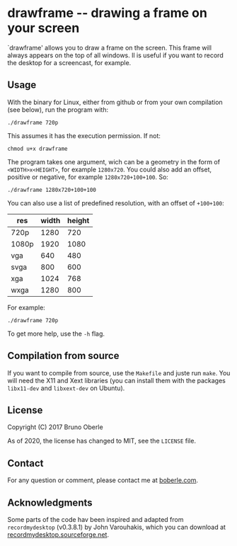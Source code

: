 # drawframe -- drawing a frame on your screen

`drawframe' allows you to draw a frame on the screen.  This frame will always appears on the top of all windows.  Il is useful if you want to record the desktop for a screencast, for example.

## Usage

With the binary for Linux, either from github or from your own compilation (see below), run the program with:

```
./drawframe 720p
```

This assumes it has the execution permission.  If not:

```
chmod u+x drawframe
```

The program takes one argument, wich can be a geometry in the form of `<WIDTH>x<HEIGHT>`, for example `1280x720`.  You could also add an offset, positive or negative, for example `1280x720+100+100`.  So:

```
./drawframe 1280x720+100+100
```

You can also use a list of predefined resolution, with an offset of `+100+100`:

| res   |  width | height |
| ----- |  ----- | ------ |
| 720p  |  1280  |  720   |
| 1080p |  1920  | 1080   |
| vga   |  640   |  480   |
| svga  |  800   |  600   |
| xga   |  1024  |  768   |
| wxga  |  1280  |  800   |

For example:

```
./drawframe 720p
```

To get more help, use the `-h` flag.


## Compilation from source


If you want to compile from source, use the `Makefile` and juste run `make`.  You will need the X11 and Xext libraries (you can install them with the packages `libx11-dev` and `libxext-dev` on Ubuntu).


## License

Copyright (C) 2017 Bruno Oberle

As of 2020, the license has changed to MIT, see the `LICENSE` file.

## Contact

For any question or comment, please contact me at [boberle.com](http://boberle.com).


## Acknowledgments

Some parts of the code hav been inspired and adapted from `recordmydesktop` (v0.3.8.1) by John Varouhakis, which you can download at [recordmydesktop.sourceforge.net](http://recordmydesktop.sourceforge.net).

